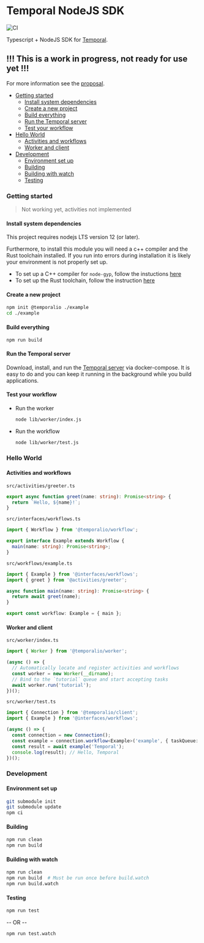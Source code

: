 # Temporal NodeJS SDK

![CI](https://github.com/temporalio/sdk-node/actions/workflows/ci.yml/badge.svg)

Typescript + NodeJS SDK for [Temporal](temporal.io).

## !!! This is a work in progress, not ready for use yet !!!

For more information see the [proposal](https://github.com/temporalio/proposals/blob/master/node/node-sdk.md).

<!-- vim-markdown-toc GFM -->

* [Getting started](#getting-started)
    * [Install system dependencies](#install-system-dependencies)
    * [Create a new project](#create-a-new-project)
    * [Build everything](#build-everything)
    * [Run the Temporal server](#run-the-temporal-server)
    * [Test your workflow](#test-your-workflow)
* [Hello World](#hello-world)
    * [Activities and workflows](#activities-and-workflows)
    * [Worker and client](#worker-and-client)
* [Development](#development)
    * [Environment set up](#environment-set-up)
    * [Building](#building)
    * [Building with watch](#building-with-watch)
    * [Testing](#testing)

<!-- vim-markdown-toc -->

### Getting started

> Not working yet, activities not implemented

#### Install system dependencies

This project requires nodejs LTS version 12 (or later).

Furthermore, to install this module you will need a c++ compiler and the Rust toolchain installed.
If you run into errors during installation it is likely your environment is not properly set up.

- To set up a C++ compiler for `node-gyp`, follow the instuctions [here](https://github.com/nodejs/node-gyp)
- To set up the Rust toolchain, follow the instruction [here](https://rustup.rs/)

#### Create a new project

```sh
npm init @temporalio ./example
cd ./example
```

#### Build everything

```
npm run build
```

#### Run the Temporal server

Download, install, and run the [Temporal server](https://docs.temporal.io/docs/server-quick-install) via docker-compose. It is easy to do and you can keep it running in the background while you build applications.

#### Test your workflow

- Run the worker

  ```sh
  node lib/worker/index.js
  ```

- Run the workflow

  ```sh
  node lib/worker/test.js
  ```

### Hello World

#### Activities and workflows

`src/activities/greeter.ts`

```ts
export async function greet(name: string): Promise<string> {
  return `Hello, ${name}!`;
}
```

`src/interfaces/workflows.ts`

```ts
import { Workflow } from '@temporalio/workflow';

export interface Example extends Workflow {
  main(name: string): Promise<string>;
}
```

`src/workflows/example.ts`

```ts
import { Example } from '@interfaces/workflows';
import { greet } from '@activities/greeter';

async function main(name: string): Promise<string> {
  return await greet(name);
}

export const workflow: Example = { main };
```

#### Worker and client

`src/worker/index.ts`

```ts
import { Worker } from '@temporalio/worker';

(async () => {
  // Automatically locate and register activities and workflows
  const worker = new Worker(__dirname);
  // Bind to the `tutorial` queue and start accepting tasks
  await worker.run('tutorial');
})();
```

`src/worker/test.ts`

```ts
import { Connection } from '@temporalio/client';
import { Example } from '@interfaces/workflows';

(async () => {
  const connection = new Connection();
  const example = connection.workflow<Example>('example', { taskQueue: 'tutorial' });
  const result = await example('Temporal');
  console.log(result); // Hello, Temporal
})();
```

### Development

#### Environment set up

```sh
git submodule init
git submodule update
npm ci
```

#### Building

```sh
npm run clean
npm run build
```

#### Building with watch

```sh
npm run clean
npm run build  # Must be run once before build.watch
npm run build.watch
```

#### Testing

```sh
npm run test
```

-- OR --

```sh
npm run test.watch
```
